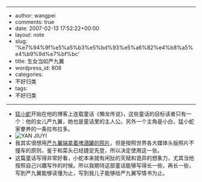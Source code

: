 - --
- author: wangpei
- comments: true
- date: 2007-02-13 17:52:22+00:00
- layout: note
- slug: '%e7%94%9f%e5%a5%b3%e5%bd%93%e5%a6%82%e4%b8%a5%e4%b9%9d%e7%bf%bc'
- title: 生女当如严九翼
- wordpress_id: 808
- categories:
- 不好归类
- tags:
- 不好归类
- --
- [猛小蛇](http://www.niubian.com/)开始在他的博客上连载童话《懒龙传说》，这些童话的目标读者只有一个：他的女儿严九翼，她也是童话里的主人公。另外一个主角是小白，猛小蛇家豢养的一条拉布拉多。
- ![YAN JIUYI](http://farm1.static.flickr.com/161/389273058_0a15ef4ded_m.jpg)
- 我其实很想用[严九翼端拿着啤酒罐的照片](http://www.niubian.com/wp-content/uploads/2007/02/07d2593ec5cff83f71cf6cea.jpg)，但是按照世界各大媒体头版照片不撞车的原则，鉴于和菜头已经捷足先登，所以决定使用这一张。
- 这篇童话写得非常好看，小蛇本来就有闲扯的天赋和诡异的想象力，尤其当他按照自己兴趣写作的时候。所以我期待这部童话能够写得长一些，再长一些，写到严九翼能够读懂为止，写到我儿子能够给严九翼写情书为止。
